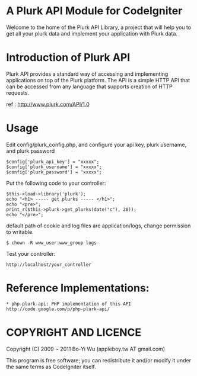 A Plurk API Module for CodeIgniter
===============

Welcome to the home of the Plurk API Library, a project that will help you to get all your plurk data and implement your application with Plurk data.

Introduction of Plurk API
===============

Plurk API provides a standard way of accessing and implementing applications on top of the Plurk platform. The API is a simple HTTP API that can be accessed from any language that supports creation of HTTP requests.

ref : http://www.plurk.com/API/1.0

Usage
===============

Edit config/plurk_config.php, and configure your api key, plurk username, and plurk password

    $config['plurk_api_key'] = "xxxxx";
    $config['plurk_username'] = "xxxxx";
    $config['plurk_password'] = "xxxxx";

Put the following code to your controller:

    $this->load->library('plurk');
    echo "<h1> ----- get plurks ----- </h1>";
    echo "<pre>";
    print_r($this->plurk->get_plurks(date("c"), 20));
    echo "</pre>";

default path of cookie and log files are application/logs, change permission to writable.

    $ chown -R www_user:www_group logs 

Test your controller:

    http://localhost/your_controller

Reference Implementations:
===============

    * php-plurk-api: PHP implementation of this API http://code.google.com/p/php-plurk-api/ 

COPYRIGHT AND LICENCE
===============

Copyright (C) 2009 ~ 2011 Bo-Yi Wu (appleboy.tw AT gmail.com)

This program is free software; you can redistribute it and/or modify it under the same terms as CodeIgniter itself.
